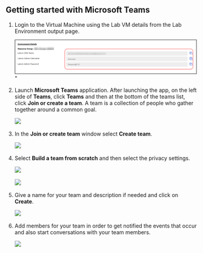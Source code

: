## Getting started with Microsoft Teams

1. Login to the Virtual Machine using the Lab VM details from the Lab Environment output page.

   ![Iimage.](https://raw.githubusercontent.com/CloudLabs-MOC/azuredevopslabs/az400-sathish/labs/vstsextend/teams/images/lab-vm.png)"

1. Launch **Microsoft Teams** application. After launching the app, on the left side of **Teams**, click **Teams** and then at the bottom of the teams list, click **Join or create a team**. A team is a collection of people who gather together around a common goal. 
    
    ![](images/create_team_new.png)

1. In the **Join or create team** window select **Create team**.
    
    ![](images/create_team2.png)

1. Select **Build a team from scratch** and then select the privacy settings.

    ![](images/create_team3_new.PNG)
   
    ![](images/create_team3_new01.PNG)

1. Give a name for your team and description if needed and click on **Create**.

    ![](images/create_team3_new02.PNG)

1. Add members for your team in order to get notified the events that occur and also start conversations with your team members.

   ![](images/add_members_new.png)

